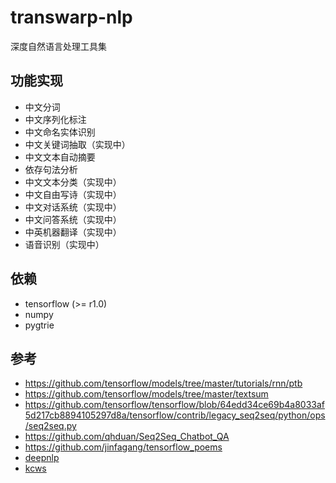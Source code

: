 # transwarp-nlp

深度自然语言处理工具集

## 功能实现

- 中文分词
- 中文序列化标注
- 中文命名实体识别
- 中文关键词抽取（实现中）
- 中文文本自动摘要
- 依存句法分析
- 中文文本分类（实现中）
- 中文自由写诗（实现中）
- 中文对话系统（实现中）
- 中文问答系统（实现中）
- 中英机器翻译（实现中）
- 语音识别（实现中）

## 依赖

* tensorflow (>= r1.0)
* numpy
* pygtrie

## 参考 

* https://github.com/tensorflow/models/tree/master/tutorials/rnn/ptb
* https://github.com/tensorflow/models/tree/master/textsum
* https://github.com/tensorflow/tensorflow/blob/64edd34ce69b4a8033af5d217cb8894105297d8a/tensorflow/contrib/legacy_seq2seq/python/ops/seq2seq.py
* https://github.com/qhduan/Seq2Seq_Chatbot_QA
* https://github.com/jinfagang/tensorflow_poems
* [deepnlp](https://github.com/rockingdingo/deepnlp)
* [kcws](https://github.com/koth/kcws)

